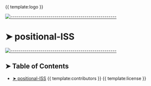 <!-- ⚠️ This README has been generated from the file(s) "blueprint.md" ⚠️-->{{ template:logo }}

[![-----------------------------------------------------](https://raw.githubusercontent.com/andreasbm/readme/master/assets/lines/colored.png)](#positional-iss)

# ➤ positional-ISS

[![-----------------------------------------------------](https://raw.githubusercontent.com/andreasbm/readme/master/assets/lines/colored.png)](#table-of-contents)

## ➤ Table of Contents

* [➤ positional-ISS](#-positional-iss)
{{ template:contributors }}
{{ template:license }}